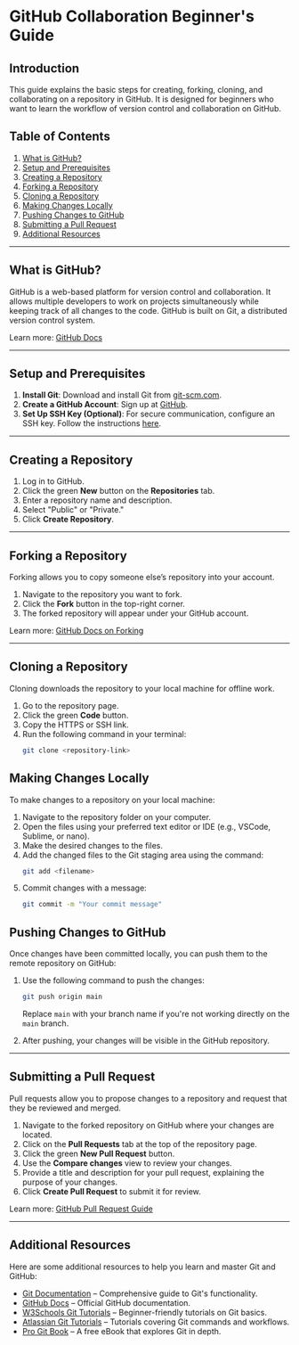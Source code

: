 # GitHub Collaboration Beginner's Guide

## Introduction
This guide explains the basic steps for creating, forking, cloning, and collaborating on a repository in GitHub. It is designed for beginners who want to learn the workflow of version control and collaboration on GitHub.

## Table of Contents
1. [What is GitHub?](#what-is-github)
2. [Setup and Prerequisites](#setup-and-prerequisites)
3. [Creating a Repository](#creating-a-repository)
4. [Forking a Repository](#forking-a-repository)
5. [Cloning a Repository](#cloning-a-repository)
6. [Making Changes Locally](#making-changes-locally)
7. [Pushing Changes to GitHub](#pushing-changes-to-github)
8. [Submitting a Pull Request](#submitting-a-pull-request)
9. [Additional Resources](#additional-resources)

---

## What is GitHub?
GitHub is a web-based platform for version control and collaboration. It allows multiple developers to work on projects simultaneously while keeping track of all changes to the code. GitHub is built on Git, a distributed version control system.

Learn more: [GitHub Docs](https://docs.github.com)

---

## Setup and Prerequisites
1. **Install Git**: Download and install Git from [git-scm.com](https://git-scm.com/).
2. **Create a GitHub Account**: Sign up at [GitHub](https://github.com).
3. **Set Up SSH Key (Optional)**: For secure communication, configure an SSH key. Follow the instructions [here](https://docs.github.com/en/authentication/connecting-to-github-with-ssh).

---

## Creating a Repository
1. Log in to GitHub.
2. Click the green **New** button on the **Repositories** tab.
3. Enter a repository name and description.
4. Select "Public" or "Private."
5. Click **Create Repository**.

---

## Forking a Repository
Forking allows you to copy someone else’s repository into your account.
1. Navigate to the repository you want to fork.
2. Click the **Fork** button in the top-right corner.
3. The forked repository will appear under your GitHub account.

Learn more: [GitHub Docs on Forking](https://docs.github.com/en/get-started/quickstart/fork-a-repo)

---

## Cloning a Repository
Cloning downloads the repository to your local machine for offline work.
1. Go to the repository page.
2. Click the green **Code** button.
3. Copy the HTTPS or SSH link.
4. Run the following command in your terminal:
   ```bash
   git clone <repository-link>

## Making Changes Locally
To make changes to a repository on your local machine:
1. Navigate to the repository folder on your computer.
2. Open the files using your preferred text editor or IDE (e.g., VSCode, Sublime, or nano).
3. Make the desired changes to the files.
4. Add the changed files to the Git staging area using the command:
   ```bash
   git add <filename>
5. Commit changes with a message:
   ```bash
   git commit -m "Your commit message"

## Pushing Changes to GitHub

Once changes have been committed locally, you can push them to the remote repository on GitHub:

1. Use the following command to push the changes:
    ```bash
    git push origin main
    ```
    Replace `main` with your branch name if you're not working directly on the `main` branch.

2. After pushing, your changes will be visible in the GitHub repository.

---

## Submitting a Pull Request

Pull requests allow you to propose changes to a repository and request that they be reviewed and merged.

1. Navigate to the forked repository on GitHub where your changes are located.
2. Click on the **Pull Requests** tab at the top of the repository page.
3. Click the green **New Pull Request** button.
4. Use the **Compare changes** view to review your changes.
5. Provide a title and description for your pull request, explaining the purpose of your changes.
6. Click **Create Pull Request** to submit it for review.

Learn more: [GitHub Pull Request Guide](https://docs.github.com/en/pull-requests)

---

## Additional Resources

Here are some additional resources to help you learn and master Git and GitHub:

- [Git Documentation](https://git-scm.com/doc) – Comprehensive guide to Git's functionality.
- [GitHub Docs](https://docs.github.com) – Official GitHub documentation.
- [W3Schools Git Tutorials](https://www.w3schools.com/git) – Beginner-friendly tutorials on Git basics.
- [Atlassian Git Tutorials](https://www.atlassian.com/git) – Tutorials covering Git commands and workflows.
- [Pro Git Book](https://git-scm.com/book/en/v2) – A free eBook that explores Git in depth.


